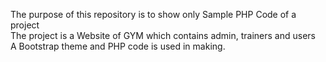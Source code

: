 The purpose of this repository is to show only Sample PHP Code of a project<br>
The project is a Website of GYM which contains admin, trainers and users<br>
A Bootstrap theme and PHP code is used in making.
